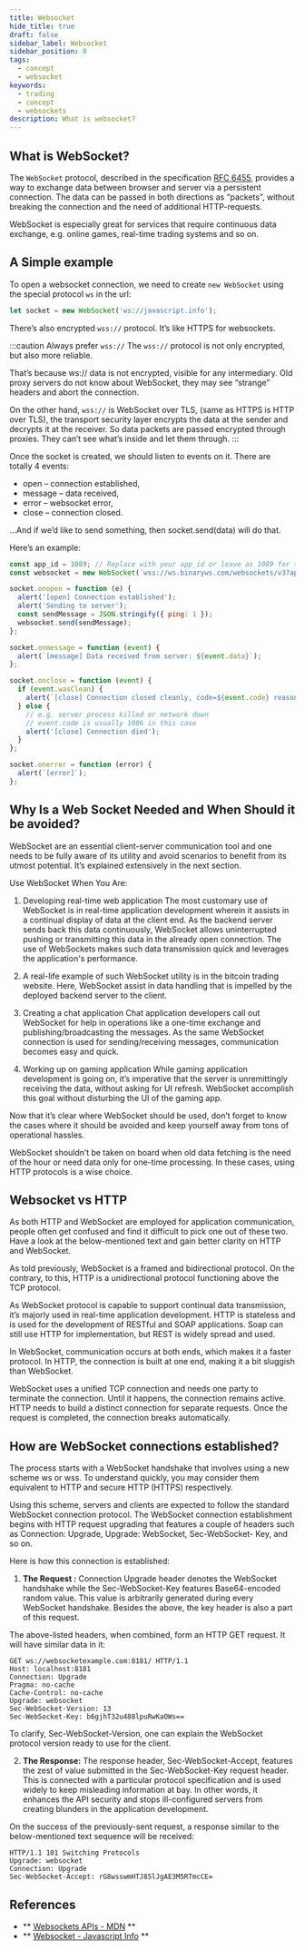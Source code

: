 ```yaml
---
title: Websocket
hide_title: true
draft: false
sidebar_label: Websocket
sidebar_position: 0
tags:
  - concept
  - websocket
keywords:
  - trading
  - concept
  - websockets
description: What is websocket?
---
```


## What is WebSocket?

The `WebSocket` protocol, described in the specification [RFC 6455](https://datatracker.ietf.org/doc/html/rfc6455), provides a way to exchange data between browser and server via a persistent connection. The data can be passed in both directions as “packets”, without breaking the connection and the need of additional HTTP-requests.

WebSocket is especially great for services that require continuous data exchange, e.g. online games, real-time trading systems and so on.

## A Simple example

To open a websocket connection, we need to create `new WebSocket` using the special protocol `ws` in the url:

```js
let socket = new WebSocket('ws://javascript.info');
```

There’s also encrypted `wss://` protocol. It’s like HTTPS for websockets.

:::caution
Always prefer `wss://`
The `wss://` protocol is not only encrypted, but also more reliable.

That’s because ws:// data is not encrypted, visible for any intermediary. Old proxy servers do not know about WebSocket, they may see “strange” headers and abort the connection.

On the other hand, `wss://` is WebSocket over TLS, (same as HTTPS is HTTP over TLS), the transport security layer encrypts the data at the sender and decrypts it at the receiver. So data packets are passed encrypted through proxies. They can’t see what’s inside and let them through.
:::

Once the socket is created, we should listen to events on it. There are totally 4 events:

- open – connection established,
- message – data received,
- error – websocket error,
- close – connection closed.

…And if we’d like to send something, then socket.send(data) will do that.

Here’s an example:

```js
const app_id = 1089; // Replace with your app_id or leave as 1089 for testing.
const websocket = new WebSocket(`wss://ws.binaryws.com/websockets/v3?app_id=${app_id}`);

socket.onopen = function (e) {
  alert('[open] Connection established');
  alert('Sending to server');
  const sendMessage = JSON.stringify({ ping: 1 });
  websocket.send(sendMessage);
};

socket.onmessage = function (event) {
  alert(`[message] Data received from server: ${event.data}`);
};

socket.onclose = function (event) {
  if (event.wasClean) {
    alert(`[close] Connection closed cleanly, code=${event.code} reason=${event.reason}`);
  } else {
    // e.g. server process killed or network down
    // event.code is usually 1006 in this case
    alert('[close] Connection died');
  }
};

socket.onerror = function (error) {
  alert(`[error]`);
};
```

## Why Is a Web Socket Needed and When Should it be avoided?

WebSocket are an essential client-server communication tool and one needs to be fully aware of its utility and avoid scenarios to benefit from its utmost potential. It’s explained extensively in the next section.

Use WebSocket When You Are:

1. ‍Developing real-time web application
   The most customary use of WebSocket is in real-time application development wherein it assists in a continual display of data at the client end. As the backend server sends back this data continuously, WebSocket allows uninterrupted pushing or transmitting this data in the already open connection. The use of WebSockets makes such data transmission quick and leverages the application's performance.

2. A real-life example of such WebSocket utility is in the bitcoin trading website. Here, WebSocket assist in data handling that is impelled by the deployed backend server to the client.

3. ‍Creating a chat application
   Chat application developers call out WebSocket for help in operations like a one-time exchange and publishing/broadcasting the messages. As the same WebSocket connection is used for sending/receiving messages, communication becomes easy and quick.

4. ‍Working up on gaming application
   While gaming application development is going on, it’s imperative that the server is unremittingly receiving the data, without asking for UI refresh. WebSocket accomplish this goal without disturbing the UI of the gaming app.

Now that it’s clear where WebSocket should be used, don’t forget to know the cases where it should be avoided and keep yourself away from tons of operational hassles.

WebSocket shouldn’t be taken on board when old data fetching is the need of the hour or need data only for one-time processing. In these cases, using HTTP protocols is a wise choice.

## Websocket vs HTTP

As both HTTP and WebSocket are employed for application communication, people often get confused and find it difficult to pick one out of these two. Have a look at the below-mentioned text and gain better clarity on HTTP and WebSocket.

As told previously, WebSocket is a framed and bidirectional protocol. On the contrary, to this, HTTP is a unidirectional protocol functioning above the TCP protocol.

As WebSocket protocol is capable to support continual data transmission, it’s majorly used in real-time application development. HTTP is stateless and is used for the development of RESTful and SOAP applications. Soap can still use HTTP for implementation, but REST is widely spread and used.

In WebSocket, communication occurs at both ends, which makes it a faster protocol. In HTTP, the connection is built at one end, making it a bit sluggish than WebSocket.

WebSocket uses a unified TCP connection and needs one party to terminate the connection. Until it happens, the connection remains active. HTTP needs to build a distinct connection for separate requests. Once the request is completed, the connection breaks automatically.

## How are WebSocket connections established?

The process starts with a WebSocket handshake that involves using a new scheme ws or wss. To understand quickly, you may consider them equivalent to HTTP and secure HTTP (HTTPS) respectively.

Using this scheme, servers and clients are expected to follow the standard WebSocket connection protocol. The WebSocket connection establishment begins with HTTP request upgrading that features a couple of headers such as Connection: Upgrade, Upgrade: WebSocket, Sec-WebSocket- Key, and so on.

Here is how this connection is established:

1. **The Request :** Connection Upgrade header denotes the WebSocket handshake while the Sec-WebSocket-Key features Base64-encoded random value. This value is arbitrarily generated during every WebSocket handshake. Besides the above, the key header is also a part of this request.

The above-listed headers, when combined, form an HTTP GET request. It will have similar data in it:

```
GET ws://websocketexample.com:8181/ HTTP/1.1
Host: localhost:8181
Connection: Upgrade
Pragma: no-cache
Cache-Control: no-cache
Upgrade: websocket
Sec-WebSocket-Version: 13
Sec-WebSocket-Key: b6gjhT32u488lpuRwKaOWs==
```

To clarify, Sec-WebSocket-Version, one can explain the WebSocket protocol version ready to use for the client.

2. **The Response:** The response header, Sec-WebSocket-Accept, features the zest of value submitted in the Sec-WebSocket-Key request header. This is connected with a particular protocol specification and is used widely to keep misleading information at bay. In other words, it enhances the API security and stops ill-configured servers from creating blunders in the application development.

On the success of the previously-sent request, a response similar to the below-mentioned text sequence will be received:

```
HTTP/1.1 101 Switching Protocols
Upgrade: websocket
Connection: Upgrade
Sec-WebSocket-Accept: rG8wsswmHTJ85lJgAE3M5RTmcCE=
```

## References

- ** [Websockets APIs - MDN](https://developer.mozilla.org/en-US/docs/Web/API/WebSocket) **
- ** [Websocket - Javascript Info](https://javascript.info/websocket) **
